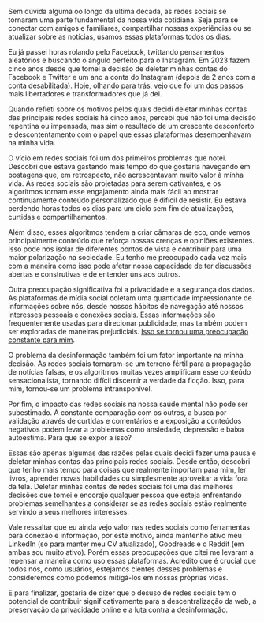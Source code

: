 Sem dúvida alguma oo longo da última década, as redes sociais se tornaram uma parte fundamental da nossa vida cotidiana. Seja para se conectar com amigos e familiares, compartilhar nossas experiências ou se atualizar sobre as notícias, usamos essas plataformas todos os dias.

Eu já passei horas rolando pelo Facebook, twittando pensamentos aleatórios e buscando o angulo perfeito para o Instagram. Em 2023 fazem cinco anos desde que tomei a decisão de deletar minhas contas do Facebook e Twitter e um ano a conta do Instagram (depois de 2 anos com a conta desabilitada). Hoje, olhando para trás, vejo que foi um dos passos mais libertadores e transformadores que já dei.

Quando refleti sobre os motivos pelos quais decidi deletar minhas contas das principais redes sociais há cinco anos, percebi que não foi uma decisão repentina ou impensada, mas sim o resultado de um crescente desconforto e descontentamento com o papel que essas plataformas desempenhavam na minha vida.

O vício em redes sociais foi um dos primeiros problemas que notei. Descobri que estava gastando mais tempo do que gostaria navegando em postagens que, em retrospecto, não acrescentavam muito valor à minha vida. As redes sociais são projetadas para serem cativantes, e os algoritmos tornam esse engajamento ainda mais fácil ao mostrar continuamente conteúdo personalizado que é difícil de resistir. Eu estava perdendo horas todos os dias para um ciclo sem fim de atualizações, curtidas e compartilhamentos.

Além disso, esses algoritmos tendem a criar câmaras de eco, onde vemos principalmente conteúdo que reforça nossas crenças e opiniões existentes. Isso pode nos isolar de diferentes pontos de vista e contribuir para uma maior polarização na sociedade. Eu tenho me preocupado cada vez mais com a maneira como isso pode afetar nossa capacidade de ter discussões abertas e construtivas e de entender uns aos outros.

Outra preocupação significativa foi a privacidade e a segurança dos dados. As plataformas de mídia social coletam uma quantidade impressionante de informações sobre nós, desde nossos hábitos de navegação até nossos interesses pessoais e conexões sociais. Essas informações são frequentemente usadas para direcionar publicidade, mas também podem ser exploradas de maneiras prejudiciais. [Isso se tornou uma preocupação constante para mim](https://michaelsantillan.com/blog/preciso-realmente-me-preocupar-com-a-minha-privacidade-online).

O problema da desinformação também foi um fator importante na minha decisão. As redes sociais tornaram-se um terreno fértil para a propagação de notícias falsas, e os algoritmos muitas vezes amplificam esse conteúdo sensacionalista, tornando difícil discernir a verdade da ficção. Isso, para mim, tornou-se um problema intransponível.

Por fim, o impacto das redes sociais na nossa saúde mental não pode ser subestimado. A constante comparação com os outros, a busca por validação através de curtidas e comentários e a exposição a conteúdos negativos podem levar a problemas como ansiedade, depressão e baixa autoestima. Para que se expor a isso?

Essas são apenas algumas das razões pelas quais decidi fazer uma pausa e deletar minhas contas das principais redes sociais. Desde então, descobri que tenho mais tempo para coisas que realmente importam para mim, ler livros, aprender novas habilidades ou simplesmente aproveitar a vida fora da tela. Deletar minhas contas de redes sociais foi uma das melhores decisões que tomei e encorajo qualquer pessoa que esteja enfrentando problemas semelhantes a considerar se as redes sociais estão realmente servindo a seus melhores interesses.

Vale ressaltar que eu ainda vejo valor nas redes sociais como ferramentas para conexão e informação, por este motivo, ainda mantenho ativo meu LinkedIn (só para manter meu CV atualizado), Goodreads e o Reddit (em ambas sou muito ativo). Porém essas preocupações que citei me levaram a repensar a maneira como uso essas plataformas. Acredito que é crucial que todos nós, como usuários, estejamos cientes desses problemas e consideremos como podemos mitigá-los em nossas próprias vidas.

E para finalizar, gostaria de dizer que o desuso de redes sociais tem o potencial de contribuir significativamente para a descentralização da web, a preservação da privacidade online e a luta contra a desinformação.




